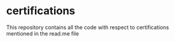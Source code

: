 # certifications
This repository contains all the code with respect to certifications mentioned in the read.me file
